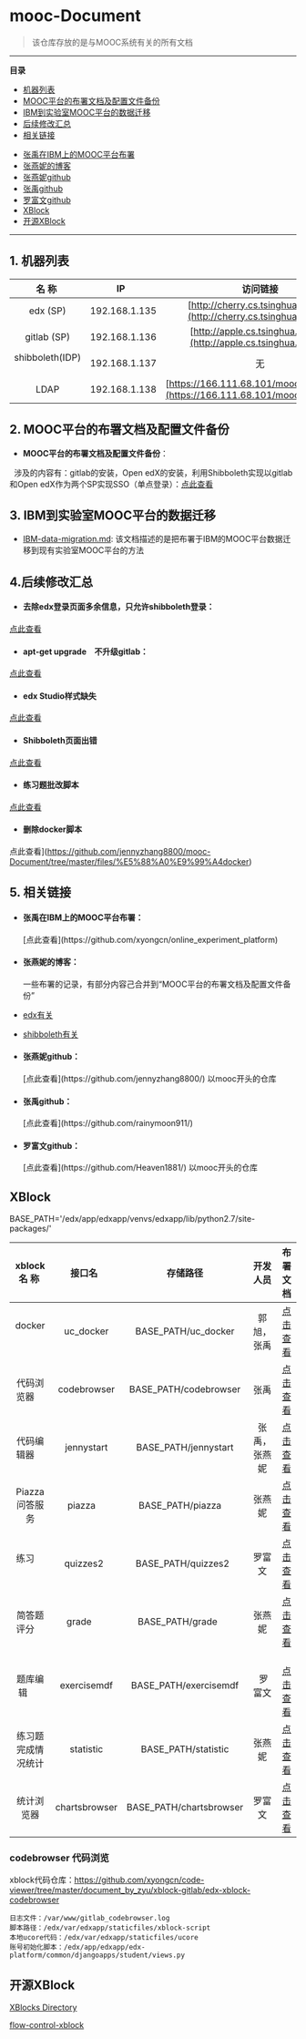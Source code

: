 # mooc-Document
> 该仓库存放的是与MOOC系统有关的所有文档

<hr/>

**目录**
* [机器列表](#framework)
* [MOOC平台的布署文档及配置文件备份](#mooc)
* [IBM到实验室MOOC平台的数据迁移](#migration)
* [后续修改汇总](#modify)
* [相关链接](#link)
 + [张禹在IBM上的MOOC平台布署](#IBM)
 + [张燕妮的博客](#blog)
 + [张燕妮github](#zyni)
 + [张禹github](#zyu)
 + [罗富文github](#lfwen)
 + [XBlock](#xblock)
 + [开源XBlock](#openxblock)
<hr/>

<h2 id="framework">1. 机器列表</h2>

| 名 称  | IP   | 访问链接 |
| :-------------: |:-------------:| :-----:|
| edx (SP)     | 192.168.1.135 | [http://cherry.cs.tsinghua.edu.cn](http://cherry.cs.tsinghua.edu.cn) |
| gitlab (SP)     | 192.168.1.136 | [http://apple.cs.tsinghua.edu.cn](http://apple.cs.tsinghua.edu.cn) |
| shibboleth(IDP)      | 192.168.1.137 |无 |
| LDAP      | 192.168.1.138 |[https://166.111.68.101/mooc/ldapadmin/](https://166.111.68.101/mooc/ldapadmin/) |


<h2 id="mooc">2. MOOC平台的布署文档及配置文件备份</h2>

+ **MOOC平台的布署文档及配置文件备份**：

   涉及的内容有：gitlab的安装，Open edX的安装，利用Shibboleth实现以gitlab和Open edX作为两个SP实现SSO（单点登录）：[点此查看](https://github.com/jennyzhang8800/os_platform)
   
   
<h2 id="migration">3. IBM到实验室MOOC平台的数据迁移</h2>

+ [IBM-data-migration.md](https://github.com/jennyzhang8800/mooc-Document/blob/master/documentation/IBM-data-migration.md): 该文档描述的是把布署于IBM的MOOC平台数据迁移到现有实验室MOOC平台的方法

<h2 id="modify">4.后续修改汇总</h2>

+ <h4 >去除edx登录页面多余信息，只允许shibboleth登录：</h4>
[点此查看](https://github.com/jennyzhang8800/mooc-Document/blob/master/documentation/modify_edx_login_and_register_page.md)

+ <h4 >apt-get upgrade　不升级gitlab：</h4>
[点此查看](http://blog.csdn.net/jenyzhang/article/details/72510631)

+ <h4 >edx Studio样式缺失</h4>

[点此查看](https://github.com/jennyzhang8800/mooc-Document/blob/master/documentation/Studio_css_lost.md)


+ <h4 >Shibboleth页面出错</h4>

[点此查看](https://github.com/jennyzhang8800/mooc-Document/blob/master/documentation/shibboleth_trouble_shooting.md)

+ <h4 >练习题批改脚本</h4>

[点此查看](https://github.com/jennyzhang8800/mooc-Document/tree/master/files/%E6%89%B9%E6%94%B9%E7%BB%83%E4%B9%A0%E9%A2%98%E8%84%9A%E6%9C%AC)

+ <h4 >删除docker脚本</h4>

点此查看](https://github.com/jennyzhang8800/mooc-Document/tree/master/files/%E5%88%A0%E9%99%A4docker)

<h2 id="link">5. 相关链接</h2>

+ <h4 id="IBM">张禹在IBM上的MOOC平台布署：</h4>[点此查看](https://github.com/xyongcn/online_experiment_platform)

+ <h4 id="blog">张燕妮的博客：</h4>一些布署的记录，有部分内容己合并到“MOOC平台的布署文档及配置文件备份”

 + [edx有关](http://blog.csdn.net/jenyzhang/article/category/3141095)
 + [shibboleth有关](http://blog.csdn.net/jenyzhang/article/category/6337293)
 
+ <h4 id="zyni">张燕妮github：</h4>[点此查看](https://github.com/jennyzhang8800/) 以mooc开头的仓库

+ <h4 id="zyu">张禹github：</h4>[点此查看](https://github.com/rainymoon911/)

+ <h4 id="lfwen">罗富文github：</h4>[点此查看](https://github.com/Heaven1881/) 以mooc开头的仓库


 <h2 id="xblock">XBlock</h2>

BASE_PATH='/edx/app/edxapp/venvs/edxapp/lib/python2.7/site-packages/'

| xblock名 称  | 接口名   | 存储路径 | 开发人员 | 布署文档 |
| :-------------: |:-------------:| :-----:| :-----:| :-----:|
| docker        | uc_docker | BASE_PATH/uc_docker | 郭旭，张禹 | [点击查看](https://github.com/xyongcn/online_experiment_platform/tree/master/XBlock/uc_docker) |
| 代码浏览器     | codebrowser | BASE_PATH/codebrowser | 张禹 | [点击查看](https://github.com/xyongcn/online_experiment_platform/tree/master/XBlock/xblock-codebrowser) |
| 代码编辑器     | jennystart  | BASE_PATH/jennystart  | 张禹，张燕妮 | [点击查看](https://github.com/xyongcn/online_experiment_platform/tree/master/XBlock/xblock-codeeditor) |
| Piazza问答服务 | piazza      | BASE_PATH/piazza      | 张燕妮 | [点击查看](https://github.com/jennyzhang8800/mooc-PiazzaXBlock) |
| 练习           | quizzes2    | BASE_PATH/quizzes2   | 罗富文 | [点击查看](https://github.com/jennyzhang8800/mooc-Quizzes2XBlock) |
| 简答题评分     | grade       | BASE_PATH/grade       | 张燕妮 | [点击查看](https://github.com/jennyzhang8800/grade_xblock) |
| 题库编辑       | exercisemdf | BASE_PATH/exercisemdf |  罗富文|   [点击查看](https://github.com/jennyzhang8800/mooc-ExerciseMdf) |
| 练习题完成情况统计 | statistic | BASE_PATH/statistic | 张燕妮 | [点击查看](https://github.com/jennyzhang8800/mooc-StatisticXblock) |
| 统计浏览器 | chartsbrowser |BASE_PATH/chartsbrowser | 罗富文| [点击查看](https://github.com/Heaven1881/mooc-ChartsBrowser) |
### codebrowser 代码浏览

xblock代码仓库：https://github.com/xyongcn/code-viewer/tree/master/document_by_zyu/xblock-gitlab/edx-xblock-codebrowser
```
日志文件：/var/www/gitlab_codebrowser.log
脚本路径：/edx/var/edxapp/staticfiles/xblock-script
本地ucore代码：/edx/var/edxapp/staticfiles/ucore
账号初始化脚本：/edx/app/edxapp/edx-platform/common/djangoapps/student/views.py
```

 <h2 id="openxblock">开源XBlock</h2>
 
 [XBlocks Directory](https://openedx.atlassian.net/wiki/display/COMM/XBlocks+Directory)
 
 [flow-control-xblock](https://github.com/eduNEXT/flow-control-xblock)


